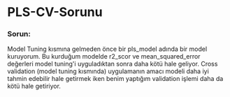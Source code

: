 # PLS-CV-Sorunu
### Sorun: 
Model Tuning kısmına gelmeden önce bir pls_model adında bir model kuruyorum. Bu kurduğum modelde r2_scor ve mean_squared_error değerleri model tuning'i uyguladıktan sonra daha kötü hale geliyor. Cross validation (model tuning kısmında) uygulamanın amacı modeli daha iyi tahmin edebilir hale getirmek iken benim yaptığım validation işlemi daha da kötü hale getiriyor. 


